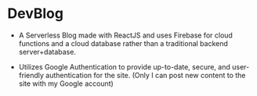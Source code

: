 # DevBlog
* A Serverless Blog made with ReactJS and uses Firebase for cloud functions and a cloud database rather than a traditional backend server+database. 

* Utilizes Google Authentication to provide up-to-date, secure, and user-friendly authentication for the site. (Only I can post new content to the site with my Google account)
